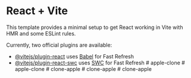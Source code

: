 # React + Vite

This template provides a minimal setup to get React working in Vite with HMR and some ESLint rules.

Currently, two official plugins are available:

- [@vitejs/plugin-react](https://github.com/vitejs/vite-plugin-react/blob/main/packages/plugin-react/README.md) uses [Babel](https://babeljs.io/) for Fast Refresh
- [@vitejs/plugin-react-swc](https://github.com/vitejs/vite-plugin-react-swc) uses [SWC](https://swc.rs/) for Fast Refresh
#   a p p l e - c l o n e  
 #   a p p l e - c l o n e  
 #   c l o n e - a p p l e  
 #   c l o n e - a p p l e  
 #   c l o n e - a p p l e  
 